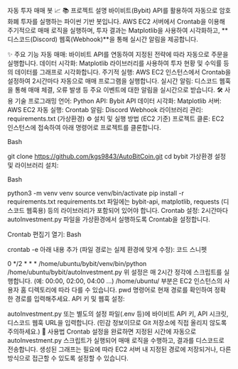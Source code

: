 자동 투자 매매 봇 📈
📚 프로젝트 설명
바이비트(Bybit) API를 활용하여 자동으로 암호화폐 투자를 실행하는 파이썬 기반 봇입니다. AWS EC2 서버에서 Crontab을 이용해 주기적으로 매매 로직을 실행하며, 투자 결과는 Matplotlib을 사용하여 시각화하고, **디스코드(Discord) 웹훅(Webhook)**을 통해 실시간 알림을 제공합니다.

✨ 주요 기능
자동 매매: 바이비트 API를 연동하여 지정된 전략에 따라 자동으로 주문을 실행합니다.
데이터 시각화: Matplotlib 라이브러리를 사용하여 투자 현황 및 수익률 등의 데이터를 그래프로 시각화합니다.
주기적 실행: AWS EC2 인스턴스에서 Crontab을 설정하여 2시간마다 자동으로 매매 프로그램을 실행합니다.
실시간 알림: 디스코드 웹훅을 통해 매매 체결, 오류 발생 등 주요 이벤트에 대한 알림을 실시간으로 받습니다.
🛠️ 사용 기술
프로그래밍 언어: Python
API: Bybit API
데이터 시각화: Matplotlib
서버: AWS EC2
자동 실행: Crontab
알림: Discord Webhook
라이브러리 관리: requirements.txt (가상환경)
⚙️ 설치 및 실행 방법 (EC2 기준)
프로젝트 클론: EC2 인스턴스에 접속하여 아래 명령어로 프로젝트를 클론합니다.

Bash

git clone https://github.com/kgs9843/AutoBitCoin.git
cd bybit
가상환경 설정 및 라이브러리 설치:

Bash

python3 -m venv venv
source venv/bin/activate
pip install -r requirements.txt
requirements.txt 파일에는 bybit-api, matplotlib, requests (디스코드 웹훅용) 등의 라이브러리가 포함되어 있어야 합니다.
Crontab 설정: 2시간마다 autoInvestment.py 파일을 가상환경에서 실행하도록 Crontab을 설정합니다.

Crontab 편집기 열기:
Bash

crontab -e
아래 내용 추가 (파일 경로는 실제 환경에 맞게 수정):
코드 스니펫

0 */2 * * * /home/ubuntu/bybit/venv/bin/python /home/ubuntu/bybit/autoInvestment.py
위 설정은 매 2시간 정각에 스크립트를 실행합니다. (예: 00:00, 02:00, 04:00 ...)
/home/ubuntu/ 부분은 EC2 인스턴스의 사용자 홈 디렉토리에 따라 다를 수 있습니다. pwd 명령어로 현재 경로를 확인하여 정확한 경로를 입력해주세요.
API 키 및 웹훅 설정:

autoInvestment.py 또는 별도의 설정 파일(.env 등)에 바이비트 API 키, API 시크릿, 디스코드 웹훅 URL을 입력합니다. (민감 정보이므로 Git 저장소에 직접 올리지 않도록 주의하세요.)
🚀 사용법
Crontab 설정을 완료하면 지정된 시간에 자동으로 autoInvestment.py 스크립트가 실행되어 매매 로직을 수행하고, 결과를 디스코드로 전송합니다. 생성된 그래프는 필요에 따라 EC2 서버 내 지정된 경로에 저장되거나, 다른 방식으로 접근할 수 있도록 설정할 수 있습니다.

